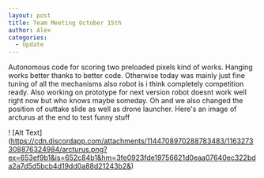 ```yaml
---
layout: post
title: Team Meeting October 15th
author: Alex
categories:
  - Update
---
```

Autonomous code for scoring two preloaded pixels kind of works. Hanging works better thanks to better code. Otherwise today was mainly just fine tuning of all the mechanisms also robot is i think completely competition ready. Also working on prototype for next version robot doesnt work well right now but who knows maybe someday. Oh and we also changed the position of outtake slide as well as drone launcher. Here's an image of arcturus at the end to test funny stuff

! [Alt Text] (https://cdn.discordapp.com/attachments/1144708970288783483/1163273308876324984/arcturus.png?ex=653ef9b1&is=652c84b1&hm=3fe0923fde19756621d0eaa07640ec322bda2a7d5d5bcb4d19dd0a88d21243b2&)